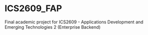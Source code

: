 # ICS2609_FAP
Final academic project for ICS2609 - Applications Development and Emerging Technologies 2 (Enterprise Backend)
